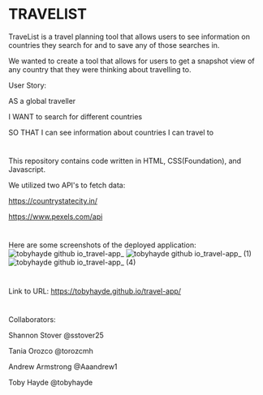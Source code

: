 # TRAVELIST

TraveList is a travel planning tool that allows users to see information on countries they search for and to save any of those searches in.

We wanted to create a tool that allows for users to get a snapshot view of any country that they were thinking about travelling to.

User Story:

AS a global traveller

I WANT to search for different countries

SO THAT I can see information about countries I can travel to

#

This repository contains code written in HTML, CSS(Foundation), and Javascript.

We utilized two API's to fetch data:

https://countrystatecity.in/

https://www.pexels.com/api

#

Here are some screenshots of the deployed application:
![tobyhayde github io_travel-app_](https://user-images.githubusercontent.com/95835120/153725121-1da52d20-b656-434e-900c-ffd4bae652f3.png)
![tobyhayde github io_travel-app_ (1)](https://user-images.githubusercontent.com/95835120/153725123-7b3eeb7f-f745-4702-92f8-caa5e0a9a667.png)
![tobyhayde github io_travel-app_ (4)](https://user-images.githubusercontent.com/95835120/153725125-b9a8d9d6-0e4b-424c-a336-080dd9296d84.png)

#

Link to URL:
https://tobyhayde.github.io/travel-app/

#

Collaborators:

Shannon Stover @sstover25

Tania Orozco @torozcmh

Andrew Armstrong @Aaandrew1

Toby Hayde @tobyhayde

#

